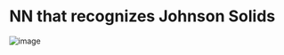 # NN that recognizes Johnson Solids
![image](https://github.com/user-attachments/assets/64fd6c7f-814e-4876-96c2-7033a8de42cd)
